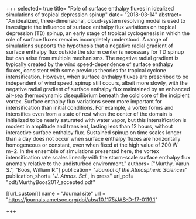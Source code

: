 +++
selected= true
title= "Role of surface enthalpy fluxes in idealized simulations of tropical depression spinup"
date= "2018-03-14"
abstract= "An idealized, three-dimensional, cloud-system resolving model is used to investigate the influence of surface enthalpy flux variations on tropical depression (TD) spinup, an early stage of tropical cyclogenesis in which the role of surface fluxes remains incompletely understood. A range of simulations supports the hypothesis that a negative radial gradient of surface enthalpy flux outside the storm center is necessary for TD spinup but can arise from multiple mechanisms. The negative radial gradient is typically created by the wind speed-dependence of surface enthalpy fluxes, consistent with some previous theories for tropical cyclone intensification. However, when surface enthalpy fluxes are prescribed to be independent of wind speed, spinup still occurs, albeit more slowly, with the negative radial gradient of surface enthalpy flux maintained by an enhanced air-sea thermodynamic disequilibrium beneath the cold core of the incipient vortex. Surface enthalpy flux variations seem more important for intensification than initial conditions. For example, a vortex forms and intensifies even from a state of rest when the center of the domain is initialized to be nearly saturated with water vapor, but this intensification is modest in amplitude and transient, lasting less than 12 hours, without interactive surface enthalpy flux. Sustained spinup on time scales longer than a day does not occur when surface enthalpy fluxes are horizontally homogeneous or constant, even when fixed at the high value of 200 W m−2. In the ensemble of simulations presented here, the vortex intensification rate scales linearly with the storm-scale surface enthalpy flux anomaly relative to the undisturbed environment."
authors= ["Murthy, Varun S.", "Boos, William R."]
publication= "*Journal of the Atmospheric Sciences*"
publication_short= "*J. Atmos. Sci.*, in press"
url_pdf= "pdf/MurthyBoos2017_accepted.pdf"

[[url_custom]]
    name = "Journal site"
    url = "https://journals.ametsoc.org/doi/abs/10.1175/JAS-D-17-0119.1"

+++


